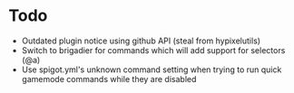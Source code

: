 # Todo

-   Outdated plugin notice using github API (steal from hypixelutils)
-   Switch to brigadier for commands which will add support for selectors (@a)
-   Use spigot.yml's unknown command setting when trying to run quick gamemode commands while they are disabled
